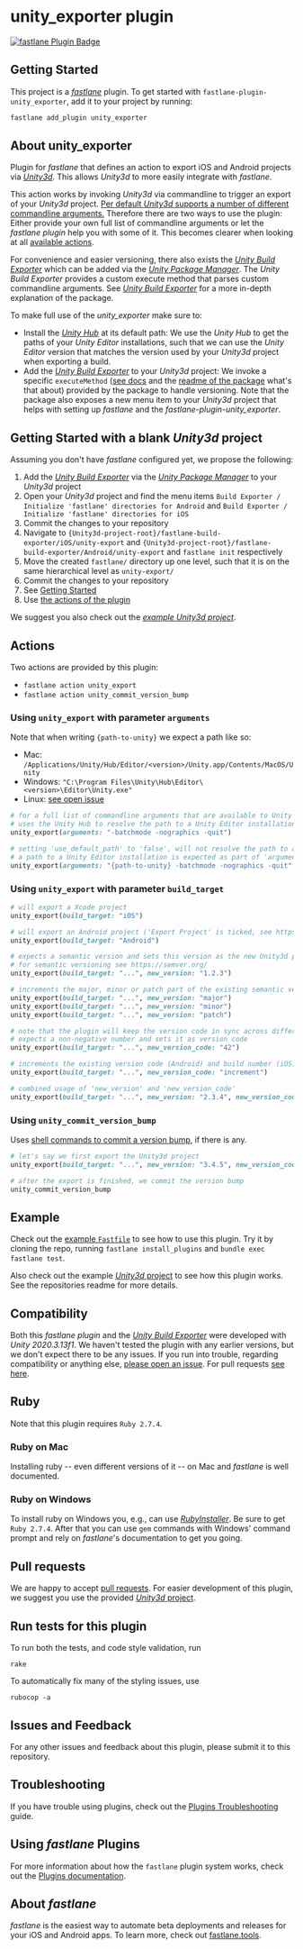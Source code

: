 # unity_exporter plugin

[![fastlane Plugin Badge](https://rawcdn.githack.com/fastlane/fastlane/master/fastlane/assets/plugin-badge.svg)](https://rubygems.org/gems/fastlane-plugin-unity_exporter)


## Getting Started

This project is a [_fastlane_](https://github.com/fastlane/fastlane) plugin. To get started with `fastlane-plugin-unity_exporter`, add it to your project by running:

```bash
fastlane add_plugin unity_exporter
```


## About unity_exporter

Plugin for _fastlane_ that defines an action to export iOS and Android projects via [_Unity3d_](https://unity.com/). This allows _Unity3d_ to more easily integrate with _fastlane_. 

This action works by invoking _Unity3d_ via commandline to trigger an export of your _Unity3d_ project. [Per default _Unity3d_ supports a number of different commandline arguments.](https://docs.unity3d.com/Manual/CommandLineArguments.html) Therefore there are two ways to use the plugin: Either provide your own full list of commandline arguments or let the _fastlane plugin_ help you with some of it. This becomes clearer when looking at all [available actions](#actions).

For convenience and easier versioning, there also exists the [_Unity Build Exporter_](https://github.com/ar-met/unity-build-exporter) which can be added via the [_Unity Package Manager_](https://docs.unity3d.com/Manual/Packages.html). The _Unity Build Exporter_ provides a custom execute method that parses custom commandline arguments. See [_Unity Build Exporter_](https://github.com/ar-met/unity-build-exporter) for a more in-depth explanation of the package.

To make full use of the *unity_exporter* make sure to:
* Install the [_Unity Hub_](https://docs.unity3d.com/Manual/GettingStartedInstallingHub.html) at its default path: We use the _Unity Hub_ to get the paths of your _Unity Editor_ installations,  such that we can use the _Unity Editor_ version that matches the version used by your _Unity3d_ project when exporting a build.
* Add the [_Unity Build Exporter_](https://github.com/ar-met/unity-build-exporter) to your _Unity3d_ project: We invoke a specific `executeMethod` ([see docs](https://docs.unity3d.com/Manual/CommandLineArguments.html) and the [readme of the package](https://github.com/ar-met/unity-build-exporter/blob/master/Assets/BuildExporter/README.md) what's that about) provided by the package to handle versioning. Note that the package also exposes a new menu item to your _Unity3d_ project that helps with setting up _fastlane_ and the *fastlane-plugin-unity_exporter*.


## Getting Started with a blank _Unity3d_ project

Assuming you don't have _fastlane_ configured yet, we propose the following:
1) Add the [_Unity Build Exporter_](https://github.com/ar-met/unity-build-exporter) via the [_Unity Package Manager_](https://docs.unity3d.com/Manual/Packages.html) to your _Unity3d_ project
2) Open your _Unity3d_ project and find the menu items `Build Exporter / Initialize 'fastlane' directories for Android` and `Build Exporter / Initialize 'fastlane' directories for iOS`
3) Commit the changes to your repository
4) Navigate to `{Unity3d-project-root}/fastlane-build-exporter/iOS/unity-export` and `{Unity3d-project-root}/fastlane-build-exporter/Android/unity-export` and `fastlane init` respectively
5) Move the created `fastlane/` directory up one level, such that it is on the same hierarchical level as `unity-export/`
6) Commit the changes to your repository
7) See [Getting Started](#getting-started)
8) Use [the actions of the plugin](#actions)

We suggest you also check out the [_example Unity3d project_](https://github.com/ar-met/fastlane-plugin-unity-exporter-example-project).


## Actions

Two actions are provided by this plugin:
* `fastlane action unity_export`
* `fastlane action unity_commit_version_bump`

### Using `unity_export` with parameter `arguments`

Note that when writing `{path-to-unity}` we expect a path like so:
* Mac: `/Applications/Unity/Hub/Editor/<version>/Unity.app/Contents/MacOS/Unity`
* Windows: `"C:\Program Files\Unity\Hub\Editor\<version>\Editor\Unity.exe"`
* Linux: [see open issue](https://github.com/ar-met/fastlane-plugin-unity-exporter/issues/1)

```ruby
# for a full list of commandline arguments that are available to Unity see https://docs.unity3d.com/Manual/CommandLineArguments.html
# uses the Unity Hub to resolve the path to a Unity Editor installation
unity_export(arguments: "-batchmode -nographics -quit") 

# setting 'use_default_path' to 'false', will not resolve the path to a Unity Editor installation via the Unity Hub
# a path to a Unity Editor installation is expected as part of 'arguments'
unity_export(arguments: "{path-to-unity} -batchmode -nographics -quit", use_default_paths: false)
```

### Using `unity_export` with parameter `build_target` 

```ruby
# will export a Xcode project
unity_export(build_target: "iOS") 

# will export an Android project ('Export Project' is ticked, see https://docs.unity3d.com/Manual/android-BuildProcess.html)
unity_export(build_target: "Android")

# expects a semantic version and sets this version as the new Unity3d project version
# for semantic versioning see https://semver.org/
unity_export(build_target: "...", new_version: "1.2.3")

# increments the major, minor or patch part of the existing semantic version
unity_export(build_target: "...", new_version: "major")
unity_export(build_target: "...", new_version: "minor")
unity_export(build_target: "...", new_version: "patch")

# note that the plugin will keep the version code in sync across different platforms: version code (Android) and build number (iOS) will be the same
# expects a non-negative number and sets it as version code
unity_export(build_target: "...", new_version_code: "42")

# increments the existing version code (Android) and build number (iOS)
unity_export(build_target: "...", new_version_code: "increment")

# combined usage of 'new_version' and 'new_version_code'
unity_export(build_target: "...", new_version: "2.3.4", new_version_code: "0")
```

### Using `unity_commit_version_bump`

Uses [shell commands to commit a version bump](https://github.com/ar-met/fastlane-plugin-unity-exporter/blob/master/lib/fastlane/plugin/unity_exporter/actions/unity_commit_version_bump.rb), if there is any.

```ruby
# let's say we first export the Unity3d project
unity_export(build_target: "...", new_version: "3.4.5", new_version_code: "0")

# after the export is finished, we commit the version bump
unity_commit_version_bump
```


## Example

Check out the [example `Fastfile`](fastlane/Fastfile) to see how to use this plugin. Try it by cloning the repo, running `fastlane install_plugins` and `bundle exec fastlane test`.

Also check out the example [_Unity3d_ project](https://github.com/ar-met/fastlane-plugin-unity-exporter-example-project) to see how this plugin works. See the repositories readme for more details.


## Compatibility

Both this _fastlane plugin_ and the [_Unity Build Exporter_](https://github.com/ar-met/unity-build-exporter) were developed with _Unity 2020.3.13f1_. We haven't tested the plugin with any earlier versions, but we don't expect there to be any issues. If you run into trouble, regarding compatibility or anything else, [please open an issue](https://github.com/ar-met/unity-build-exporter/issues). For pull requests [see here](#pull-requests).


## Ruby

Note that this plugin requires `Ruby 2.7.4`. 

### Ruby on Mac

Installing ruby -- even different versions of it -- on Mac and _fastlane_ is well documented.

### Ruby on Windows

To install ruby on Windows you, e.g., can use [_RubyInstaller_](https://rubyinstaller.org/downloads/). Be sure to get `Ruby 2.7.4`. After that you can use `gem` commands with Windows' command prompt and rely on _fastlane_'s documentation to get you going.


## Pull requests

We are happy to accept [pull requests](https://github.com/ar-met/unity-build-exporter/pulls). For easier development of this plugin, we suggest you use the provided [_Unity3d_ project](https://github.com/ar-met/fastlane-plugin-unity-exporter-dev-project).


## Run tests for this plugin

To run both the tests, and code style validation, run

```
rake
```

To automatically fix many of the styling issues, use
```
rubocop -a
```


## Issues and Feedback

For any other issues and feedback about this plugin, please submit it to this repository.


## Troubleshooting

If you have trouble using plugins, check out the [Plugins Troubleshooting](https://docs.fastlane.tools/plugins/plugins-troubleshooting/) guide.


## Using _fastlane_ Plugins


For more information about how the `fastlane` plugin system works, check out the [Plugins documentation](https://docs.fastlane.tools/plugins/create-plugin/).


## About _fastlane_

_fastlane_ is the easiest way to automate beta deployments and releases for your iOS and Android apps. To learn more, check out [fastlane.tools](https://fastlane.tools).
